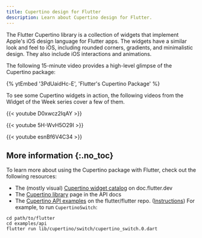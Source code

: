 ```yaml
---
title: Cupertino design for Flutter
description: Learn about Cupertino design for Flutter.
---
```


The Flutter Cupertino library is a collection
of widgets that implement Apple's iOS design language
for Flutter apps. The widgets have a similar look
and feel to iOS, including rounded corners, gradients,
and minimalistic design.
They also include iOS interactions and animations.

The following 15-minute video provides a high-level
glimpse of the Cupertino package:

{% ytEmbed '3PdUaidHc-E', 'Flutter's Cupertino Package' %}

To see some Cupertino widgets in action, the following videos from the
Widget of the Week series cover a few of them.

{{< youtube D0xwcz2IqAY >}}

{{< youtube 5H-WvH5O29I >}}

{{< youtube esnBf6V4C34 >}}

## More information {:.no_toc}



To learn more about using the Cupertino
package with Flutter,
check out the following resources:

* The (mostly visual) [Cupertino widget catalog][]
  on doc.flutter.dev
* The [Cupertino library][] page in the API docs
* The [Cupertino API examples][] on the flutter/flutter
  repo. ([Instructions][]) For example,
  to run `CupertinoSwitch`:

```console
cd path/to/flutter
cd examples/api
flutter run lib/cupertino/switch/cupertino_switch.0.dart
```

[Cupertino API examples]: {{site.github}}/flutter/flutter/tree/master/examples/api/lib/cupertino
[Cupertino library]: {{site.api}}/flutter/cupertino/cupertino-library.html
[Cupertino widget catalog]: /ui/widgets/cupertino
[Instructions]: {{site.github}}/flutter/flutter/tree/master/examples/api#api-example-code

